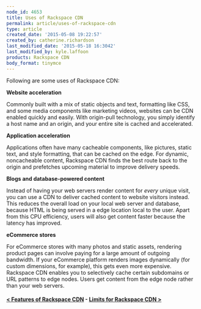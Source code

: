 ```yaml
---
node_id: 4653
title: Uses of Rackspace CDN
permalink: article/uses-of-rackspace-cdn
type: article
created_date: '2015-05-08 19:22:57'
created_by: catherine.richardson
last_modified_date: '2015-05-18 16:3042'
last_modified_by: kyle.laffoon
products: Rackspace CDN
body_format: tinymce
---
```


Following are some uses of Rackspace CDN:

**Website acceleration**

Commonly built with a mix of static objects and text, formatting like
CSS, and some media components like marketing videos, websites can be
CDN enabled quickly and easily.  With origin-pull technology, you simply
identify a host name and an origin, and your entire site is cached and
accelerated. 

**Application acceleration**

Applications often have many cacheable components, like pictures, static
text, and style formatting, that can be cached on the edge.  For
dynamic, noncacheable content, Rackspace CDN finds the best route back
to the origin and prefetches upcoming material to improve delivery
speeds. 

**Blogs and database-powered content**

Instead of having your web servers render content for *every* unique
visit, you can use a CDN to deliver cached content to website visitors
instead. This reduces the overall load on your local web server and
database, because HTML is being served in a edge location local to the
user. Apart from this CPU efficiency, users will also get content faster
because the latency has improved.

**eCommerce stores**

For eCommerce stores with many photos and static assets, rendering
product pages can involve paying for a large amount of outgoing
bandwidth. If your eCommerce platform renders images dynamically (for
custom dimensions, for example), this gets even more expensive.
Rackspace CDN enables you to selectively cache certain subdomains or URL
patterns to edge nodes. Users get content from the edge node rather than
your web servers.

 

#### [\< Features of Rackspace CDN](https://www.rackspace.com/knowledge_center/article/features-of-rackspace-cdn)    -    [Limits for Rackspace CDN \>](https://www.rackspace.com/knowledge_center/article/limits-for-rackspace-cdn)

 

 

